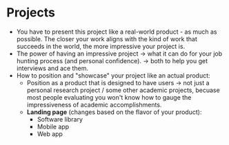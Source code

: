 # Projects
- You have to present this project like a real-world product - as much as possible. The closer your work aligns with the kind of work that succeeds in the world, the more impressive your project is.
- The power of having an impressive project -> what it can do for your job hunting process (and personal confidence). -> both to help you get interviews and ace them.
- How to position and "showcase" your project like an actual product:
	- Position as a product that is designed to have users -> not just a personal research project / some other academic projects, becuase most people evaluating you won't know how to gauge the impressiveness of academic accomplishments.
	- **Landing page** (changes based on the flavor of your product):
		- Software library
		- Mobile app
		- Web app

